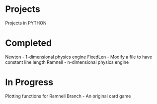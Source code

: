 # Projects
Projects in PYTHON

# Completed
Newton - 1-dimensional physics engine
FixedLen - Modify a file to have constant line length
Ramnell - n-dimensional physics engine

# In Progress
Plotting functions for Ramnell
Branch - An original card game
